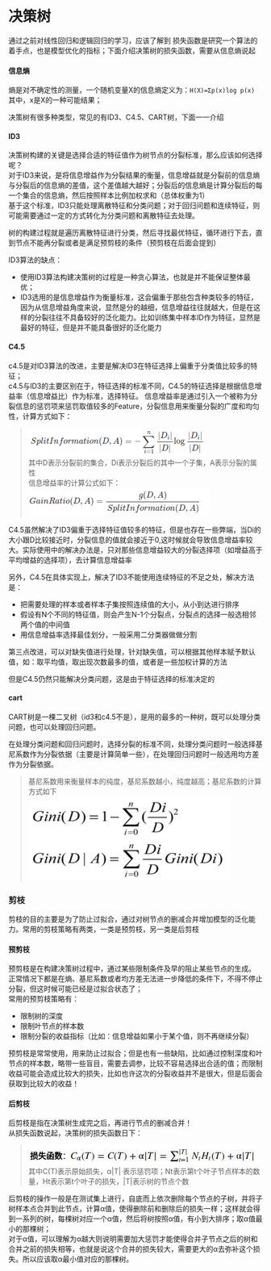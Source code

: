 决策树
====
通过之前对线性回归和逻辑回归的学习，应该了解到 损失函数是研究一个算法的着手点，也是模型优化的指标；下面介绍决策树的损失函数，需要从信息熵说起

#### 信息熵 ####
熵是对不确定性的测量，一个随机变量X的信息熵定义为：```H(X)=Σp(x)log p(x)``` 其中，x是X的一种可能结果；

决策树有很多种类型，常见的有ID3、C4.5、CART树，下面一一介绍

#### ID3 ####
决策树构建的关键是选择合适的特征值作为树节点的分裂标准，那么应该如何选择呢？<br>
对于ID3来说，是将信息增益作为分裂结果的衡量，信息增益就是分裂前的信息熵与分裂后的信息熵的差值，这个差值越大越好；分裂后的信息熵是计算分裂后的每一个集合的信息熵，然后按照样本比例加权求和（总体权重为1）<br>
基于这个标准，ID3只能处理离散特征和分类问题；对于回归问题和连续特征，则可能需要通过一定的方式转化为分类问题和离散特征去处理。

树的构建过程就是遍历离散特征进行分类，然后寻找最优特征，循环进行下去，直到节点不能再分裂或者是满足预剪枝的条件（预剪枝在后面会提到）

ID3算法的缺点：
- 使用ID3算法构建决策树的过程是一种贪心算法，也就是并不能保证整体最优；
- ID3选用的是信息增益作为衡量标准，这会偏重于那些包含种类较多的特征，因为从信息增益角度来说，显然是分的越细，信息增益往往就越大，但是在这样的分裂往往不具备较好的泛化能力。比如训练集中样本ID作为特征，显然是最好的特征，但是并不能具备很好的泛化能力

#### C4.5 ####
c4.5是对ID3算法的改进，主要是解决ID3在特征选择上偏重于分类值比较多的特征；<br>
c4.5与ID3的主要区别在于，特征选择的标准不同，C4.5的特征选择是根据信息增益率（信息增益比）作为标准，选择特征。
信息增益率是通过引入一个被称为分裂信息的惩罚项来惩罚取值较多的Feature，分裂信息用来衡量分裂的广度和均匀性，计算方式如下：
>![分裂信息计算公式](/docs/ml/images/6-1.jpg) <br>
其中D表示分裂前的集合，Di表示分裂后的其中一个子集，A表示分裂的属性<br>
信息增益率的计算公式如下：<br>
![信息增益率](/docs/ml/images/6-2.jpg)

C4.5虽然解决了ID3偏重于选择特征值较多的特征，但是也存在一些弊端，当Di的大小跟D比较接近时，分裂信息的值就会接近于0,这时候就会导致信息增益率较大。实际使用中的解决办法是，只对那些信息增益较大的分裂选择项（如增益高于平均增益的选择项），去计算信息增益率

另外，C4.5在具体实现上，解决了ID3不能使用连续特征的不足之处，解决方法是：
- 把需要处理的样本或者样本子集按照连续值的大小，从小到达进行排序
- 假设有N个不同的特征值，则会产生N-1个分裂点，分裂点的选择一般选相邻两个值的中间值
- 用信息增益率选择最佳划分，一般采用二分类器做做分割

第三点改进，可以对缺失值进行处理，针对缺失值，可以根据其他样本赋予默认值，如：取平均值，取出现次数最多的值，或者是一些加权计算的方法

但是C4.5仍然只能解决分类问题，这是由于特征选择的标准决定的

#### cart ####
CART树是一棵二叉树（id3和c4.5不是），是用的最多的一种树，既可以处理分类问题，也可以处理回归问题。

在处理分类问题和回归问题时，选择分裂的标准不同，处理分类问题时一般选择基尼系数作为分裂依据（主要是计算简单一些），在处理回归问题时一般选用均方差作为分裂依据。
>基尼系数用来衡量样本的纯度，基尼系数越小，纯度越高；基尼系数的计算方式如下<br>
![基尼系数计算方式](/docs/ml/images/6-3.jpg)

### 剪枝 ###
剪枝的目的主要是为了防止过拟合，通过对树节点的删减合并增加模型的泛化能力。常用的剪枝策略有两类，一类是预剪枝，另一类是后剪枝

#### 预剪枝 ####
预剪枝是在构建决策树过程中，通过某些限制条件及早的阻止某些节点的生成。<br>
正常情况下都是在熵、基尼系数或者均方差无法进一步降低的条件下，不得不停止分裂，但这时候可能已经是过拟合状态了；<br>
常用的预剪枝策略有：
- 限制树的深度
- 限制叶节点的样本数
- 限制分裂的收益指标（比如：信息增益如果小于某个值，则不再继续分裂）

预剪枝是常常使用，用来防止过拟合；但是也有一些缺陷，比如通过控制深度和叶节点的样本数，略带一些盲目，需要去调参，比较不容易选择出合适的值；而限制收益可能会造成比较大的损失，比如也许这次的分裂收益并不是很大，但是后面会获取到比较大的收益！

#### 后剪枝 ####
后剪枝是指在决策树生成完之后，再进行节点的删减合并！<br>
从损失函数说起，决策树的损失函数日下：
>![决策树损失函数](/docs/ml/images/6-4.jpg)<br>
其中C(T)表示原始损失，α|T| 表示惩罚项；Nt表示第t个叶子节点样本的数量，Ht表示第t个叶子的损失，|T|表示树的节点个数

后剪枝的操作一般是在测试集上进行，自底而上依次删除每个节点的子树，并将子树样本点合并到此节点，计算α值，使得删除前和删除后的损失一样；这样就会得到一系列的树，每棵树对应一个α值，然后将树按照α值，有小到大排序；取α值最小的那棵树；<br>
对于α值，可以理解为α越大则说明需要加大惩罚才能使得合并子节点之后的树和合并之前的损失相等，也就是说这个合并的损失较大，需要更大的α去弥补这个损失。所以应该取α最小值对应的那棵树。
